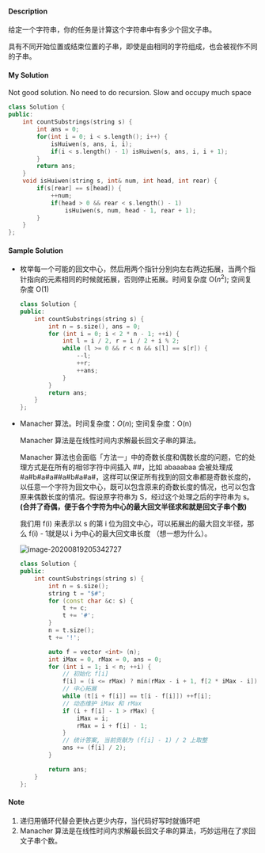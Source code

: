 #### Description

给定一个字符串，你的任务是计算这个字符串中有多少个回文子串。

具有不同开始位置或结束位置的子串，即使是由相同的字符组成，也会被视作不同的子串。

#### My Solution

Not good solution. No need to do recursion. Slow and occupy much space

```c++
class Solution { 
public:
    int countSubstrings(string s) {
        int ans = 0;
        for(int i = 0; i < s.length(); i++) {
            isHuiwen(s, ans, i, i);
            if(i < s.length() - 1) isHuiwen(s, ans, i, i + 1);
        }
        return ans;
    }
    void isHuiwen(string s, int& num, int head, int rear) {
        if(s[rear] == s[head]) {
            ++num;
            if(head > 0 && rear < s.length() - 1)
                isHuiwen(s, num, head - 1, rear + 1);
        }
    }
};
```

#### Sample Solution

- 枚举每一个可能的回文中心，然后用两个指针分别向左右两边拓展，当两个指针指向的元素相同的时候就拓展，否则停止拓展。时间复杂度 O($n^2$); 空间复杂度 O(1)

  ```c++
  class Solution {
  public:
      int countSubstrings(string s) {
          int n = s.size(), ans = 0;
          for (int i = 0; i < 2 * n - 1; ++i) {
              int l = i / 2, r = i / 2 + i % 2;
              while (l >= 0 && r < n && s[l] == s[r]) {
                  --l;
                  ++r;
                  ++ans;
              }
          }
          return ans;
      }
  };
  ```

- Manacher 算法。时间复杂度：*O*(*n*); 空间复杂度：O(n)

  Manacher 算法是在线性时间内求解最长回文子串的算法。

  Manacher 算法也会面临「方法一」中的奇数长度和偶数长度的问题，它的处理方式是在所有的相邻字符中间插入 \##，比如 abaaabaa 会被处理成 \#a\#b\#a\#a\##a#b#a#a#，这样可以保证所有找到的回文串都是奇数长度的，以任意一个字符为回文中心，既可以包含原来的奇数长度的情况，也可以包含原来偶数长度的情况。假设原字符串为 S，经过这个处理之后的字符串为 s。**(合并了奇偶，便于各个字符为中心的最大回文半径求和就是回文子串个数)**

  我们用 f(i) 来表示以 s 的第 i 位为回文中心，可以拓展出的最大回文半径，那么 f(i) - 1就是以 i 为中心的最大回文串长度 （想一想为什么）。

  ![image-20200819205342727](C:\Users\SURFACE\AppData\Roaming\Typora\typora-user-images\image-20200819205342727.png)

  ```c++
  class Solution {
  public:
      int countSubstrings(string s) {
          int n = s.size();
          string t = "$#";
          for (const char &c: s) {
              t += c;
              t += '#';
          }
          n = t.size();
          t += '!';
  
          auto f = vector <int> (n);
          int iMax = 0, rMax = 0, ans = 0;
          for (int i = 1; i < n; ++i) {
              // 初始化 f[i]
              f[i] = (i <= rMax) ? min(rMax - i + 1, f[2 * iMax - i]) : 1;
              // 中心拓展
              while (t[i + f[i]] == t[i - f[i]]) ++f[i];
              // 动态维护 iMax 和 rMax
              if (i + f[i] - 1 > rMax) {
                  iMax = i;
                  rMax = i + f[i] - 1;
              }
              // 统计答案, 当前贡献为 (f[i] - 1) / 2 上取整
              ans += (f[i] / 2);
          }
  
          return ans;
      }
  };
  ```

  

#### Note

1. 递归用循环代替会更快占更少内存，当代码好写时就循环吧
2. Manacher 算法是在线性时间内求解最长回文子串的算法，巧妙运用在了求回文子串个数。
